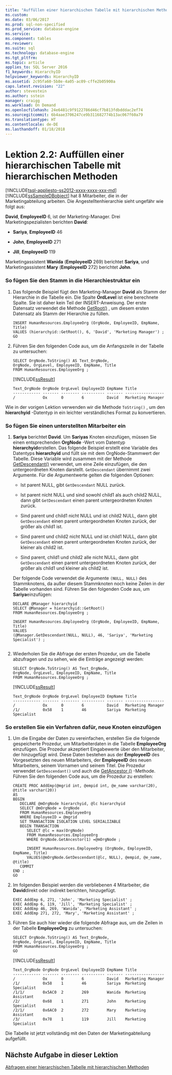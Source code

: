 ```yaml
---
title: "Auffüllen einer hierarchischen Tabelle mit hierarchischen Methoden | Microsoft-Dokumentation"
ms.custom: 
ms.date: 03/06/2017
ms.prod: sql-non-specified
ms.prod_service: database-engine
ms.service: 
ms.component: tables
ms.reviewer: 
ms.suite: sql
ms.technology: database-engine
ms.tgt_pltfrm: 
ms.topic: article
applies_to: SQL Server 2016
f1_keywords: HierarchyID
helpviewer_keywords: HierarchyID
ms.assetid: 2c95fa60-5b8e-4a05-ac09-cffe2b05900a
caps.latest.revision: "22"
author: stevestein
ms.author: sstein
manager: craigg
ms.workload: On Demand
ms.openlocfilehash: 24e6481c9f9122786d46cf7b813fdbdddac2ef74
ms.sourcegitcommit: 6b4aae3706247ce9b311682774b13ac067f60a79
ms.translationtype: HT
ms.contentlocale: de-DE
ms.lasthandoff: 01/18/2018
---
```

# <a name="lesson-2-2---populating-a-hierarchical-table-using-hierarchical-methods"></a>Lektion 2.2: Auffüllen einer hierarchischen Tabelle mit hierarchischen Methoden
[!INCLUDE[tsql-appliesto-ss2012-xxxx-xxxx-xxx-md](../../includes/tsql-appliesto-ss2012-xxxx-xxxx-xxx-md.md)]
[!INCLUDE[ssSampleDBobject](../../includes/sssampledbobject-md.md)] hat 8 Mitarbeiter, die in der Marketingabteilung arbeiten. Die Angestelltenhierarchie sieht ungefähr wie folgt aus:  
  
**David**, **EmployeeID** 6, ist der Marketing-Manager. Drei Marketingspezialisten berichten **David**:  
  
-   **Sariya**, **EmployeeID** 46  
  
-   **John**, **EmployeeID** 271  
  
-   **Jill**, **EmployeeID** 119  
  
Marketingassistent **Wanida** (**EmployeeID** 269) berichtet **Sariya**, und Marketingassistent **Mary** (**EmployeeID** 272) berichtet **John**.  
  
### <a name="to-insert-the-root-of-the-hierarchy-tree"></a>So fügen Sie den Stamm in die Hierarchiestruktur ein  
  
1.  Das folgende Beispiel fügt den Marketing-Manager **David** als Stamm der Hierarchie in die Tabelle ein. Die Spalte **OrdLevel** ist eine berechnete Spalte. Sie ist daher kein Teil der INSERT-Anweisung. Der erste Datensatz verwendet die Methode [GetRoot()](../../t-sql/data-types/getroot-database-engine.md) , um diesem ersten Datensatz als Stamm der Hierarchie zu füllen.  
  
    ```  
    INSERT HumanResources.EmployeeOrg (OrgNode, EmployeeID, EmpName, Title)  
    VALUES (hierarchyid::GetRoot(), 6, 'David', 'Marketing Manager') ;  
    GO  
    ```  
  
2.  Führen Sie den folgenden Code aus, um die Anfangszeile in der Tabelle zu untersuchen:  
  
    ```  
    SELECT OrgNode.ToString() AS Text_OrgNode,   
    OrgNode, OrgLevel, EmployeeID, EmpName, Title   
    FROM HumanResources.EmployeeOrg ;  
    ```  
  
    [!INCLUDE[ssResult](../../includes/ssresult-md.md)]  
  
    ```  
    Text_OrgNode OrgNode OrgLevel EmployeeID EmpName Title  
    ------------ ------- -------- ---------- ------- -----------------  
    /            Ox      0        6          David   Marketing Manager  
    ```  
  
Wie in der vorigen Lektion verwenden wir die Methode `ToString()` , um den **hierarchyid** -Datentyp in ein leichter verständliches Format zu konvertieren.  
  
### <a name="to-insert-a-subordinate-employee"></a>So fügen Sie einen unterstellten Mitarbeiter ein  
  
1.  **Sariya** berichtet **David**. Um **Sariyas** Knoten einzufügen, müssen Sie einen entsprechenden **OrgNode** -Wert vom Datentyp **hierarchyid**erstellen. Das folgende Beispiel erstellt eine Variable des Datentyps **hierarchyid** und füllt sie mit dem OrgNode-Stammwert der Tabelle. Diese Variable wird zusammen mit der Methode [GetDescendant()](../../t-sql/data-types/getdescendant-database-engine.md) verwendet, um eine Zeile einzufügen, die den untergeordneten Knoten darstellt. `GetDescendant` übernimmt zwei Argumente. Für die Argumentwerte gelten die folgenden Optionen:  
  
    -   Ist parent NULL, gibt `GetDescendant` NULL zurück.  
  
    -   Ist parent nicht NULL und sind sowohl child1 als auch child2 NULL, dann gibt `GetDescendant` einen parent untergeordneten Knoten zurück.  
  
    -   Sind parent und child1 nicht NULL und ist child2 NULL, dann gibt `GetDescendant` einen parent untergeordneten Knoten zurück, der größer als child1 ist.  
  
    -   Sind parent und child2 nicht NULL und ist child1 NULL, dann gibt `GetDescendant` einen parent untergeordneten Knoten zurück, der kleiner als child2 ist.  
  
    -   Sind parent, child1 und child2 alle nicht NULL, dann gibt `GetDescendant` einen parent untergeordneten Knoten zurück, der größer als child1 und kleiner als child2 ist.  
  
    Der folgende Code verwendet die Argumente `(NULL, NULL)` des Stammknotens, da außer diesem Stammknoten noch keine Zeilen in der Tabelle vorhanden sind. Führen Sie den folgenden Code aus, um **Sariya**einzufügen:  
  
    ```  
    DECLARE @Manager hierarchyid   
    SELECT @Manager = hierarchyid::GetRoot()  
    FROM HumanResources.EmployeeOrg ;  
  
    INSERT HumanResources.EmployeeOrg (OrgNode, EmployeeID, EmpName, Title)  
    VALUES  
    (@Manager.GetDescendant(NULL, NULL), 46, 'Sariya', 'Marketing Specialist') ;  
  
    ```  
  
2.  Wiederholen Sie die Abfrage der ersten Prozedur, um die Tabelle abzufragen und zu sehen, wie die Einträge angezeigt werden:  
  
    ```  
    SELECT OrgNode.ToString() AS Text_OrgNode,   
    OrgNode, OrgLevel, EmployeeID, EmpName, Title   
    FROM HumanResources.EmployeeOrg ;  
    ```  
  
    [!INCLUDE[ssResult](../../includes/ssresult-md.md)]  
  
    ```  
    Text_OrgNode OrgNode OrgLevel EmployeeID EmpName Title  
    ------------ ------- -------- ---------- ------- -----------------  
    /            Ox      0        6          David   Marketing Manager  
    /1/          0x58    1        46         Sariya  Marketing Specialist  
    ```  
  
### <a name="to-create-a-procedure-for-entering-new-nodes"></a>So erstellen Sie ein Verfahren dafür, neue Knoten einzufügen  
  
1.  Um die Eingabe der Daten zu vereinfachen, erstellen Sie die folgende gespeicherte Prozedur, um Mitarbeiterdaten in die Tabelle **EmployeeOrg** einzufügen. Die Prozedur akzeptiert Eingabewerte über den Mitarbeiter, der hinzugefügt wird. Diese Daten bestehen aus der **EmployeeID** des Vorgesetzten des neuen Mitarbeiters, der **EmployeeID** des neuen Mitarbeiters, seinem Vornamen und seinem Titel. Die Prozedur verwendet `GetDescendant()` und auch die [GetAncestor ()](../../t-sql/data-types/getancestor-database-engine.md) -Methode. Führen Sie den folgenden Code aus, um die Prozedur zu erstellen:  
  
    ```  
    CREATE PROC AddEmp(@mgrid int, @empid int, @e_name varchar(20), @title varchar(20))   
    AS   
    BEGIN  
       DECLARE @mOrgNode hierarchyid, @lc hierarchyid  
       SELECT @mOrgNode = OrgNode   
       FROM HumanResources.EmployeeOrg   
       WHERE EmployeeID = @mgrid  
       SET TRANSACTION ISOLATION LEVEL SERIALIZABLE  
       BEGIN TRANSACTION  
          SELECT @lc = max(OrgNode)   
          FROM HumanResources.EmployeeOrg   
          WHERE OrgNode.GetAncestor(1) =@mOrgNode ;  
  
          INSERT HumanResources.EmployeeOrg (OrgNode, EmployeeID, EmpName, Title)  
          VALUES(@mOrgNode.GetDescendant(@lc, NULL), @empid, @e_name, @title)  
       COMMIT  
    END ;  
    GO  
    ```  
  
2.  Im folgenden Beispiel werden die verbliebenen 4 Mitarbeiter, die **David**direkt oder indirekt berichten, hinzugefügt.  
  
    ```  
    EXEC AddEmp 6, 271, 'John', 'Marketing Specialist' ;  
    EXEC AddEmp 6, 119, 'Jill', 'Marketing Specialist' ;  
    EXEC AddEmp 46, 269, 'Wanida', 'Marketing Assistant' ;  
    EXEC AddEmp 271, 272, 'Mary', 'Marketing Assistant' ;  
    ```  
  
3.  Führen Sie auch hier wieder die folgende Abfrage aus, um die Zeilen in der Tabelle **EmployeeOrg** zu untersuchen:  
  
    ```  
    SELECT OrgNode.ToString() AS Text_OrgNode,   
    OrgNode, OrgLevel, EmployeeID, EmpName, Title   
    FROM HumanResources.EmployeeOrg ;  
    GO  
    ```  
  
    [!INCLUDE[ssResult](../../includes/ssresult-md.md)]  
  
    ```  
    Text_OrgNode OrgNode OrgLevel EmployeeID EmpName Title  
    ------------ ------- -------- ---------- ------- -----------------  
    /            Ox      0        6          David   Marketing Manager  
    /1/          0x58    1        46         Sariya  Marketing Specialist  
    /1/1/        0x5AC0  2        269        Wanida  Marketing Assistant  
    /2/          0x68    1        271        John    Marketing Specialist  
    /2/1/        0x6AC0  2        272        Mary    Marketing Assistant  
    /3/          0x78    1        119        Jill    Marketing Specialist  
    ```  
  
Die Tabelle ist jetzt vollständig mit den Daten der Marketingabteilung aufgefüllt.  
  
## <a name="next-task-in-lesson"></a>Nächste Aufgabe in dieser Lektion  
[Abfragen einer hierarchischen Tabelle mit hierarchischen Methoden](../../relational-databases/tables/lesson-2-3-querying-a-hierarchical-table-using-hierarchy-methods.md)  
  
  
  
